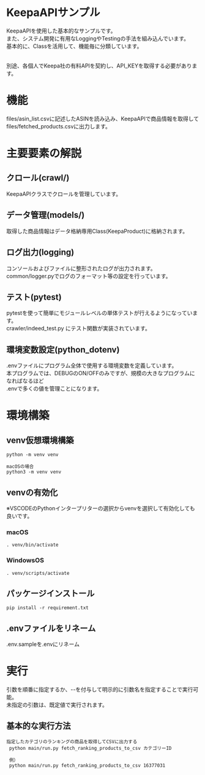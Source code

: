 KeepaAPIサンプル
====

KeepaAPIを使用した基本的なサンプルです。<br>
また、システム開発に有用なLoggingやTestingの手法を組み込んでいます。<br>
基本的に、Classを活用して、機能毎に分類しています。<br><br>

別途、各個人でKeepa社の有料APIを契約し、API_KEYを取得する必要があります。

# 機能
files/asin_list.csvに記述したASINを読み込み、KeepaAPIで商品情報を取得して<br>
files/fetched_products.csvに出力します。

# 主要要素の解説
## クロール(crawl/)
KeepaAPIクラスでクロールを管理しています。

## データ管理(models/)
取得した商品情報はデータ格納専用Class(KeepaProduct)に格納されます。

## ログ出力(logging)
コンソールおよびファイルに整形されたログが出力されます。<br>
common/logger.pyでログのフォーマット等の設定を行っています。

## テスト(pytest)
pytestを使って簡単にモジュールレベルの単体テストが行えるようになっています。<br>
crawler/indeed_test.py にテスト関数が実装されています。

## 環境変数設定(python_dotenv)
.envファイルにプログラム全体で使用する環境変数を定義しています。<br>
本プログラムでは、DEBUGのON/OFFのみですが、規模の大きなプログラムになればなるほど<br>
.envで多くの値を管理ことになります。

# 環境構築
## venv仮想環境構築
```
python -m venv venv

macOSの場合
python3 -m venv venv
```

## venvの有効化
※VSCODEのPythonインタープリターの選択からvenvを選択して有効化しても良いです。  
  
### macOS
```
. venv/bin/activate
```

### WindowsOS
```
. venv/scripts/activate
```

## パッケージインストール
```
pip install -r requirement.txt
```

## .envファイルをリネーム  
.env.sampleを.envにリネーム


# 実行
引数を順番に指定するか、--を付与して明示的に引数名を指定することで実行可能。<br> 
未指定の引数は、既定値で実行されます。

## 基本的な実行方法
```
指定したカテゴリのランキングの商品を取得してCSVに出力する
 python main/run.py fetch_ranking_products_to_csv カテゴリーID
 
 例）
 python main/run.py fetch_ranking_products_to_csv 16377031
```


